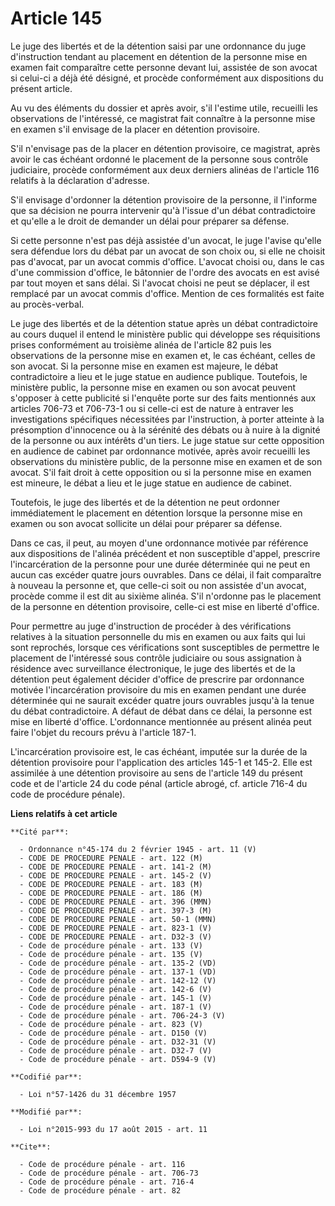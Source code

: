 # Article 145

Le juge des libertés et de la détention saisi par une ordonnance du juge d'instruction tendant au placement en détention de
la personne mise en examen fait comparaître cette personne devant lui, assistée de son avocat si celui-ci a déjà été désigné,
et procède conformément aux dispositions du présent article. 

Au vu des éléments du dossier et après avoir, s'il l'estime utile, recueilli les observations de l'intéressé, ce magistrat
fait connaître à la personne mise en examen s'il envisage de la placer en détention provisoire. 

S'il n'envisage pas de la placer en détention provisoire, ce magistrat, après avoir le cas échéant ordonné le placement de la
personne sous contrôle judiciaire, procède conformément aux deux derniers alinéas de l'article 116 relatifs à la déclaration
d'adresse. 

S'il envisage d'ordonner la détention provisoire de la personne, il l'informe que sa décision ne pourra intervenir qu'à
l'issue d'un débat contradictoire et qu'elle a le droit de demander un délai pour préparer sa défense. 

Si cette personne n'est pas déjà assistée d'un avocat, le juge l'avise qu'elle sera défendue lors du débat par un avocat de
son choix ou, si elle ne choisit pas d'avocat, par un avocat commis d'office. L'avocat choisi ou, dans le cas d'une
commission d'office, le bâtonnier de l'ordre des avocats en est avisé par tout moyen et sans délai. Si l'avocat choisi ne
peut se déplacer, il est remplacé par un avocat commis d'office. Mention de ces formalités est faite au procès-verbal. 

Le juge des libertés et de la détention statue après un débat contradictoire au cours duquel il entend le ministère public
qui développe ses réquisitions prises conformément au troisième alinéa de l'article 82 puis les observations de la personne
mise en examen et, le cas échéant, celles de son avocat. Si la personne mise en examen est majeure, le débat contradictoire a
lieu et le juge statue en audience publique. Toutefois, le ministère public, la personne mise en examen ou son avocat peuvent
s'opposer à cette publicité si l'enquête porte sur des faits mentionnés aux articles 706-73 et 706-73-1 ou si celle-ci est de
nature à entraver les investigations spécifiques nécessitées par l'instruction, à porter atteinte à la présomption
d'innocence ou à la sérénité des débats ou à nuire à la dignité de la personne ou aux intérêts d'un tiers. Le juge statue sur
cette opposition en audience de cabinet par ordonnance motivée, après avoir recueilli les observations du ministère public,
de la personne mise en examen et de son avocat. S'il fait droit à cette opposition ou si la personne mise en examen est
mineure, le débat a lieu et le juge statue en audience de cabinet. 

Toutefois, le juge des libertés et de la détention ne peut ordonner immédiatement le placement en détention lorsque la
personne mise en examen ou son avocat sollicite un délai pour préparer sa défense. 

Dans ce cas, il peut, au moyen d'une ordonnance motivée par référence aux dispositions de l'alinéa précédent et non
susceptible d'appel, prescrire l'incarcération de la personne pour une durée déterminée qui ne peut en aucun cas excéder
quatre jours ouvrables. Dans ce délai, il fait comparaître à nouveau la personne et, que celle-ci soit ou non assistée d'un
avocat, procède comme il est dit au sixième alinéa. S'il n'ordonne pas le placement de la personne en détention provisoire,
celle-ci est mise en liberté d'office. 

Pour permettre au juge d'instruction de procéder à des vérifications relatives à la situation personnelle du mis en examen ou
aux faits qui lui sont reprochés, lorsque ces vérifications sont susceptibles de permettre le placement de l'intéressé sous
contrôle judiciaire ou sous assignation à résidence avec surveillance électronique, le juge des libertés et de la détention
peut également décider d'office de prescrire par ordonnance motivée l'incarcération provisoire du mis en examen pendant une
durée déterminée qui ne saurait excéder quatre jours ouvrables jusqu'à la tenue du débat contradictoire. A défaut de débat
dans ce délai, la personne est mise en liberté d'office. L'ordonnance mentionnée au présent alinéa peut faire l'objet du
recours prévu à l'article 187-1. 

L'incarcération provisoire est, le cas échéant, imputée sur la durée de la détention provisoire pour l'application des
articles 145-1 et 145-2. Elle est assimilée à une détention provisoire au sens de l'article 149 du présent code et de
l'article 24 du code pénal (article abrogé, cf. article 716-4 du code de procédure pénale).

**Liens relatifs à cet article**

	**Cité par**:

	  - Ordonnance n°45-174 du 2 février 1945 - art. 11 (V)
	  - CODE DE PROCEDURE PENALE - art. 122 (M)
	  - CODE DE PROCEDURE PENALE - art. 141-2 (M)
	  - CODE DE PROCEDURE PENALE - art. 145-2 (V)
	  - CODE DE PROCEDURE PENALE - art. 183 (M)
	  - CODE DE PROCEDURE PENALE - art. 186 (M)
	  - CODE DE PROCEDURE PENALE - art. 396 (MMN)
	  - CODE DE PROCEDURE PENALE - art. 397-3 (M)
	  - CODE DE PROCEDURE PENALE - art. 50-1 (MMN)
	  - CODE DE PROCEDURE PENALE - art. 823-1 (V)
	  - CODE DE PROCEDURE PENALE - art. D32-3 (V)
	  - Code de procédure pénale - art. 133 (V)
	  - Code de procédure pénale - art. 135 (V)
	  - Code de procédure pénale - art. 135-2 (VD)
	  - Code de procédure pénale - art. 137-1 (VD)
	  - Code de procédure pénale - art. 142-12 (V)
	  - Code de procédure pénale - art. 142-6 (V)
	  - Code de procédure pénale - art. 145-1 (V)
	  - Code de procédure pénale - art. 187-1 (V)
	  - Code de procédure pénale - art. 706-24-3 (V)
	  - Code de procédure pénale - art. 823 (V)
	  - Code de procédure pénale - art. D150 (V)
	  - Code de procédure pénale - art. D32-31 (V)
	  - Code de procédure pénale - art. D32-7 (V)
	  - Code de procédure pénale - art. D594-9 (V)

	**Codifié par**:

	  - Loi n°57-1426 du 31 décembre 1957

	**Modifié par**:

	  - Loi n°2015-993 du 17 août 2015 - art. 11

	**Cite**:

	  - Code de procédure pénale - art. 116
	  - Code de procédure pénale - art. 706-73
	  - Code de procédure pénale - art. 716-4
	  - Code de procédure pénale - art. 82
